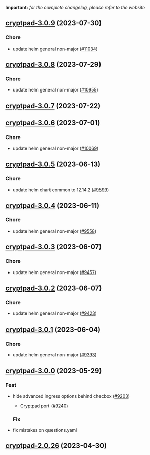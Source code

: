 **Important:**
*for the complete changelog, please refer to the website*




## [cryptpad-3.0.9](https://github.com/succelle/charts/compare/cryptpad-3.0.8...cryptpad-3.0.9) (2023-07-30)

### Chore

- update helm general non-major ([#11034](https://github.com/succelle/charts/issues/11034))
  
  


## [cryptpad-3.0.8](https://github.com/succelle/charts/compare/cryptpad-3.0.7...cryptpad-3.0.8) (2023-07-29)

### Chore

- update helm general non-major ([#10955](https://github.com/succelle/charts/issues/10955))
  
  


## [cryptpad-3.0.7](https://github.com/succelle/charts/compare/cryptpad-3.0.6...cryptpad-3.0.7) (2023-07-22)




## [cryptpad-3.0.6](https://github.com/succelle/charts/compare/cryptpad-3.0.5...cryptpad-3.0.6) (2023-07-01)

### Chore

- update helm general non-major ([#10069](https://github.com/succelle/charts/issues/10069))
  
  


## [cryptpad-3.0.5](https://github.com/succelle/charts/compare/cryptpad-3.0.4...cryptpad-3.0.5) (2023-06-13)

### Chore

- update helm chart common to 12.14.2 ([#9599](https://github.com/succelle/charts/issues/9599))
  
  


## [cryptpad-3.0.4](https://github.com/succelle/charts/compare/cryptpad-3.0.3...cryptpad-3.0.4) (2023-06-11)

### Chore

- update helm general non-major ([#9558](https://github.com/succelle/charts/issues/9558))
  
  


## [cryptpad-3.0.3](https://github.com/succelle/charts/compare/cryptpad-3.0.2...cryptpad-3.0.3) (2023-06-07)

### Chore

- update helm general non-major ([#9457](https://github.com/succelle/charts/issues/9457))
  
  


## [cryptpad-3.0.2](https://github.com/succelle/charts/compare/cryptpad-3.0.1...cryptpad-3.0.2) (2023-06-07)

### Chore

- update helm general non-major ([#9423](https://github.com/succelle/charts/issues/9423))
  
  


## [cryptpad-3.0.1](https://github.com/succelle/charts/compare/cryptpad-3.0.0...cryptpad-3.0.1) (2023-06-04)

### Chore

- update helm general non-major ([#9393](https://github.com/succelle/charts/issues/9393))
  
  


## [cryptpad-3.0.0](https://github.com/succelle/charts/compare/cryptpad-2.0.26...cryptpad-3.0.0) (2023-05-29)

### Feat

- hide advanced ingress options behind checbox ([#9203](https://github.com/succelle/charts/issues/9203))
  - Cryptpad port ([#9240](https://github.com/succelle/charts/issues/9240))
  
  ### Fix

- fix mistakes on questions.yaml
  
  


## [cryptpad-2.0.26](https://github.com/succelle/charts/compare/cryptpad-2.0.25...cryptpad-2.0.26) (2023-04-30)

